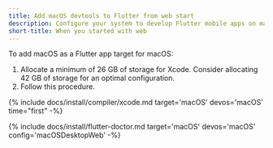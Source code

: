 ```yaml
---
title: Add macOS devtools to Flutter from web start
description: Configure your system to develop Flutter mobile apps on macOS.
short-title: When you started with web
---
```


To add macOS as a Flutter app target for macOS:

1. Allocate a minimum of 26 GB of storage for Xcode.
   Consider allocating 42 GB of storage for an optimal configuration.
1. Follow this procedure.

{% include docs/install/compiler/xcode.md
   target='macOS'
   devos='macOS'
   time="first" -%}

{% include docs/install/flutter-doctor.md
   target='macOS'
   devos='macOS'
   config='macOSDesktopWeb' -%}
